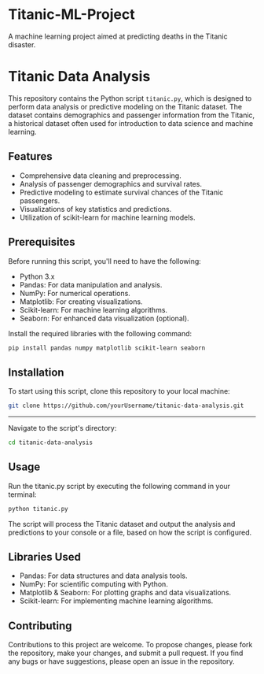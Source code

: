 # Titanic-ML-Project
A machine learning project aimed at predicting deaths in the Titanic disaster.

# Titanic Data Analysis

This repository contains the Python script `titanic.py`, which is designed to perform data analysis or predictive modeling on the Titanic dataset. The dataset contains demographics and passenger information from the Titanic, a historical dataset often used for introduction to data science and machine learning.

## Features

- Comprehensive data cleaning and preprocessing.
- Analysis of passenger demographics and survival rates.
- Predictive modeling to estimate survival chances of the Titanic passengers.
- Visualizations of key statistics and predictions.
- Utilization of scikit-learn for machine learning models.

## Prerequisites

Before running this script, you'll need to have the following:

- Python 3.x
- Pandas: For data manipulation and analysis.
- NumPy: For numerical operations.
- Matplotlib: For creating visualizations.
- Scikit-learn: For machine learning algorithms.
- Seaborn: For enhanced data visualization (optional).

Install the required libraries with the following command:

```bash
pip install pandas numpy matplotlib scikit-learn seaborn
```

## Installation
To start using this script, clone this repository to your local machine:
```bash
git clone https://github.com/yourUsername/titanic-data-analysis.git
```
---
Navigate to the script's directory:
```bash
cd titanic-data-analysis
```

## Usage
Run the titanic.py script by executing the following command in your terminal:

```bash
python titanic.py
```

The script will process the Titanic dataset and output the analysis and predictions to your console or a file, based on how the script is configured.

## Libraries Used
- Pandas: For data structures and data analysis tools.
- NumPy: For scientific computing with Python.
- Matplotlib & Seaborn: For plotting graphs and data visualizations.
- Scikit-learn: For implementing machine learning algorithms.

## Contributing
Contributions to this project are welcome. To propose changes, please fork the repository, make your changes, and submit a pull request. If you find any bugs or have suggestions, please open an issue in the repository.
